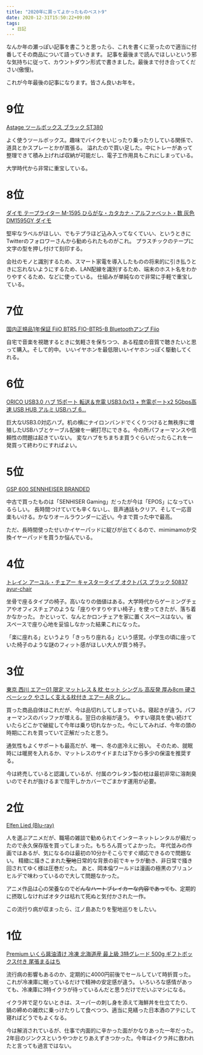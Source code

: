 ```yaml
---
title: "2020年に買ってよかったものベスト9"
date: 2020-12-31T15:50:22+09:00
tags:
  - 日記
---
```


なんか年の瀬っぽい記事を書こうと思ったら、これを書くに至ったので適当に付番してその商品について語っていきます。
記事を最後まで読んでほしいという邪な気持ちに従って、カウントダウン形式で書きました。最後まで付き合ってください(傲慢)。

これが今年最後の記事になります。皆さん良いお年を。

# 9位

[Astage ツールボックス ブラック ST380](https://www.amazon.co.jp/dp/B00ATVEF5Q/ref=cm_sw_r_tw_dp_RNx7FbWTJ44CZ?_x_encoding=UTF8&psc=1)

よく使うツールボックス。趣味でバイクをいじったり乗ったりしている関係で、道具とかスプレーとかが嵩張る。
溢れたので買い足した。中にトレーがあって整理できて積み上げれば収納が可能だし、電子工作用具もこれにしまっている。

大学時代から非常に重宝している。

# 8位

[ダイモ テープライター M-1595 ひらがな・カタカナ・アルファベット・数 灰色 DM1595GY ダイモ](https://www.amazon.co.jp/dp/B003T9CDS6/ref=cm_sw_r_tw_dp_APx7Fb89XX943?_x_encoding=UTF8&psc=1) 

堅牢なラベルがほしい、でもテプラほど込み入ってなくていい、というときにTwitterのフォロワーさんから勧められたものがこれ。
プラスチックのテープに文字の型を押し付けて刻印する。

会社のモノと識別するため、スマート家電を導入したものの将来的に引き払うときに忘れないようにするため、LAN配線を識別するため、端末のホスト名をわかりやすくるため、などに使っている。
仕組みが単純なので非常に手軽で重宝している。

# 7位

[国内正規品1年保証 FiiO BTR5 FIO-BTR5-B Bluetoothアンプ Fiio](https://www.amazon.co.jp/dp/B0842HKLFB/ref=cm_sw_r_tw_dp_KOx7FbV2NDVEA?_x_encoding=UTF8&psc=1)

自宅で音楽を視聴するときに気軽さを保ちつつ、ある程度の音質で聴きたいと思って購入。そして的中。
いいイヤホンを最低限いいイヤホンっぽく駆動してくれる。

# 6位

[ORICO USB3.0 ハブ 15ポート 転送＆充電 USB3.0x13 + 充電ポートx2 5Gbps高速 USB HUB アルミ USBハブ 6...](https://www.amazon.co.jp/dp/B07ZF26BKB/ref=cm_sw_r_tw_dp_cOx7FbNYCFRY8?_x_encoding=UTF8&psc=1) 

巨大なUSB3.0対応ハブ。机の横にナイロンバンドでくくりつけると無秩序に増殖したUSBハブとケーブル配線を一網打尽にできる。今の所パフォーマンスや信頼性の問題は起きていない。
変なハブをちまちま買うぐらいだったらこれを一発買って終わりにすればよい。

# 5位

[GSP 600 SENNHEISER BRANDED](https://www.eposaudio.com/en/jp/gaming/products/gsp-600-gaming-headset-507263)  

中古で買ったものは「SENHISER Gaming」だったが今は「EPOS」になっているらしい。
長時間つけていても辛くないし、音声通話もクリア、そして一応音楽もいける。かなりオールラウンダーに近い。今まで買った中で最高。

ただ、長時間使ったせいかイヤーパッドに綻びが出てくるので、mimimamoか交換イヤーパッドを買うか悩んでいる。

# 4位

[トレイン アーユル・チェアー キャスタータイプ オクトパス ブラック 50837 ayur-chair](https://www.amazon.co.jp/dp/B00UWNBCZC/ref=cm_sw_r_tw_dp_-Nx7Fb2XGB8MX?_x_encoding=UTF8&psc=1)

坐骨で座るタイプの椅子。高いなりの価値はある。大学時代からゲーミングチェアやオフィスチェアのような「座りやすりやすい椅子」を使ってきたが、落ち着かなかった。
かといって、なんとかロンチェアを家に置くスペースはない。省スペースで座り心地を妥協しなかった結果これになった。

「楽に座れる」というより「きっちり座れる」という感覚。小学生の頃に座っていた椅子のような謎のフィット感がほしい大人が買う椅子。

# 3位

[東京 西川 エアー01 限定 マットレス & 枕 セット シングル 高反発 厚み8cm 硬さベーシック やさしく支える枕付き エアー AiR グレ...](https://www.amazon.co.jp/dp/B07N92JD3R/ref=cm_sw_r_tw_dp_TQx7FbS5E61ST?_x_encoding=UTF8&psc=1)

買った商品自体はこれだが、今は品切れしてしまっている。寝起きが違う。パフォーマンスのバッファが増える。翌日の余裕が違う。
やすい寝具を使い続けていたらどこかで破綻して今年は乗り切れなかった。今にしてみれば、今年の頭の時期にこれを買っていて正解だったと思う。

通気性もよくサポートも最高だが、唯一、冬の底冷えに弱い。
そのため、就眠時には暖房を入れるか、マットレスのサイドまたは下から多少の保温を推奨する。

今は終売していると認識しているが、付属のウレタン製の枕は最初非常に溶剤臭いのでそれが抜けるまで陰干しかカバーでごまかす運用が必要。

# 2位

[Elfen Lied (Blu-ray)](https://www.amazon.co.jp/dp/6317849870/ref=cm_sw_r_tw_dp_VEx7FbCFGMZEM?_x_encoding=UTF8&psc=1)

人を選ぶアニメだが、職場の雑談で勧められてインターネットレンタルが癪だったので永久保存版を買ってしまった。もちろん買ってよかった。
年代並みの作画ではあるが、気になるのは最初の10分かそこらですぐ順応できるので問題ない。
精緻に描きこまれた~~聖地~~日常的な背景の前でキャラが動き、非日常で掻き回されてゆく様は圧巻だった。
あと、岡本倫ワールドは漫画の極黒のブリュンヒルデで味わっているので大して問題なかった。

アニメ作品は心の栄養なので~~どんなハートブレイカーな内容であっても~~、定期的に摂取しなければオタクは枯れて死ぬと気付かされた一作。

この流行り病が収まったら、江ノ島あたりを聖地巡りをしたい。

# 1位

[Premium いくら醤油漬け 冷凍 北海道産 最上級 3特グレード 500g ギフトボックス付き 尾張まるはち](https://www.amazon.co.jp/dp/B015TQMBXS/ref=cm_sw_r_tw_dp_Xtx7FbF421RDC?_x_encoding=UTF8&psc=1)  

流行病の影響もあるのか、定期的に4000円前後でセールしていて時折買った。これが冷凍庫に眠っているだけで精神の安定感が違う。
いろいろな感情があっても、冷凍庫に3特イクラが待っているんだと思うだけでだいぶマシになる。

イクラ丼で足りないときは、スーパーの刺し身を添えて海鮮丼を仕立てたり、
鍋の締めの雑炊に乗っけたりして食べつつ、適当に見繕った日本酒のアテにして寝ればどうでもよくなる。

今は解消されているが、仕事で内面的に辛かった面がかなりあった一年だった。
2年目のジンクスというやつかとりあえずきつかった。今年はイクラ丼に救われたと言っても過言ではない。

